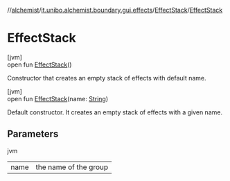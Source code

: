 //[alchemist](../../../index.md)/[it.unibo.alchemist.boundary.gui.effects](../index.md)/[EffectStack](index.md)/[EffectStack](-effect-stack.md)

# EffectStack

[jvm]\
open fun [EffectStack](-effect-stack.md)()

Constructor that creates an empty stack of effects with default name.

[jvm]\
open fun [EffectStack](-effect-stack.md)(name: [String](https://docs.oracle.com/javase/8/docs/api/java/lang/String.html))

Default constructor. It creates an empty stack of effects with a given name.

## Parameters

jvm

| | |
|---|---|
| name | the name of the group |
